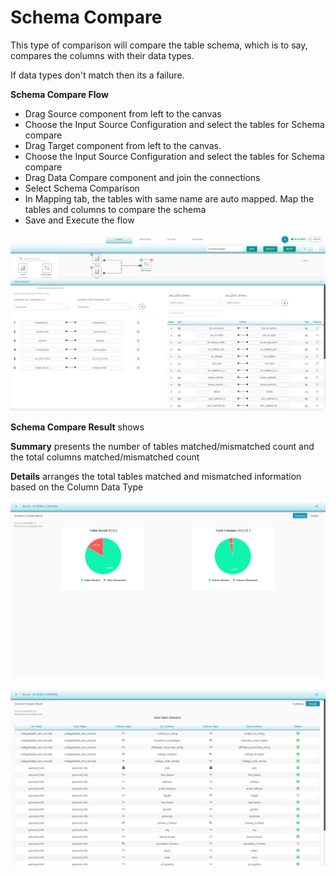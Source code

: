 # Schema Compare

This type of comparison will compare the table schema, which is to say, compares the columns with their data types.

If data types don't match then its a failure.

**Schema Compare Flow** 

* Drag Source component from left to the canvas
* Choose the Input Source Configuration and select the tables for Schema compare 
* Drag Target component from left to the canvas. 
* Choose the Input Source Configuration and select the tables for Schema compare 
* Drag Data Compare component and join the connections
* Select Schema Comparison
* In Mapping tab, the tables with same name are auto mapped. Map the tables and columns to compare the schema 
* Save and Execute the flow

![Schema Compare Mapping](../../../../.gitbook/assets/schemacompare2.png)

**Schema Compare Result** shows

**Summary** presents the number of tables matched/mismatched count and the total columns matched/mismatched count

**Details**  arranges the total tables matched and mismatched information based on the Column Data Type

![Schema Compare Summary Result](../../../../.gitbook/assets/image%20%282%29.png)

![Schema Compare Details ](../../../../.gitbook/assets/image%20%284%29.png)




